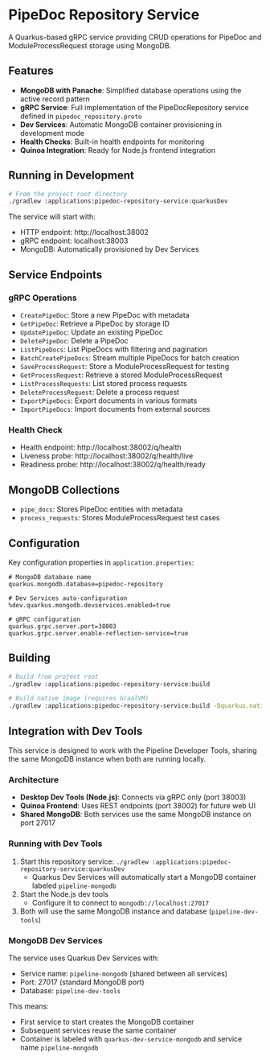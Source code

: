 # PipeDoc Repository Service

A Quarkus-based gRPC service providing CRUD operations for PipeDoc and ModuleProcessRequest storage using MongoDB.

## Features

- **MongoDB with Panache**: Simplified database operations using the active record pattern
- **gRPC Service**: Full implementation of the PipeDocRepository service defined in `pipedoc_repository.proto`
- **Dev Services**: Automatic MongoDB container provisioning in development mode
- **Health Checks**: Built-in health endpoints for monitoring
- **Quinoa Integration**: Ready for Node.js frontend integration

## Running in Development

```bash
# From the project root directory
./gradlew :applications:pipedoc-repository-service:quarkusDev
```

The service will start with:
- HTTP endpoint: http://localhost:38002
- gRPC endpoint: localhost:38003
- MongoDB: Automatically provisioned by Dev Services

## Service Endpoints

### gRPC Operations

- `CreatePipeDoc`: Store a new PipeDoc with metadata
- `GetPipeDoc`: Retrieve a PipeDoc by storage ID
- `UpdatePipeDoc`: Update an existing PipeDoc
- `DeletePipeDoc`: Delete a PipeDoc
- `ListPipeDocs`: List PipeDocs with filtering and pagination
- `BatchCreatePipeDocs`: Stream multiple PipeDocs for batch creation
- `SaveProcessRequest`: Store a ModuleProcessRequest for testing
- `GetProcessRequest`: Retrieve a stored ModuleProcessRequest
- `ListProcessRequests`: List stored process requests
- `DeleteProcessRequest`: Delete a process request
- `ExportPipeDocs`: Export documents in various formats
- `ImportPipeDocs`: Import documents from external sources

### Health Check

- Health endpoint: http://localhost:38002/q/health
- Liveness probe: http://localhost:38002/q/health/live
- Readiness probe: http://localhost:38002/q/health/ready

## MongoDB Collections

- `pipe_docs`: Stores PipeDoc entities with metadata
- `process_requests`: Stores ModuleProcessRequest test cases

## Configuration

Key configuration properties in `application.properties`:

```properties
# MongoDB database name
quarkus.mongodb.database=pipedoc-repository

# Dev Services auto-configuration
%dev.quarkus.mongodb.devservices.enabled=true

# gRPC configuration
quarkus.grpc.server.port=38003
quarkus.grpc.server.enable-reflection-service=true
```

## Building

```bash
# Build from project root
./gradlew :applications:pipedoc-repository-service:build

# Build native image (requires GraalVM)
./gradlew :applications:pipedoc-repository-service:build -Dquarkus.native.enabled=true
```

## Integration with Dev Tools

This service is designed to work with the Pipeline Developer Tools, sharing the same MongoDB instance when both are running locally.

### Architecture

- **Desktop Dev Tools (Node.js)**: Connects via gRPC only (port 38003)
- **Quinoa Frontend**: Uses REST endpoints (port 38002) for future web UI
- **Shared MongoDB**: Both services use the same MongoDB instance on port 27017

### Running with Dev Tools

1. Start this repository service: `./gradlew :applications:pipedoc-repository-service:quarkusDev`
   - Quarkus Dev Services will automatically start a MongoDB container labeled `pipeline-mongodb`
2. Start the Node.js dev tools
   - Configure it to connect to `mongodb://localhost:27017`
3. Both will use the same MongoDB instance and database (`pipeline-dev-tools`)

### MongoDB Dev Services

The service uses Quarkus Dev Services with:
- Service name: `pipeline-mongodb` (shared between all services)
- Port: 27017 (standard MongoDB port)
- Database: `pipeline-dev-tools`

This means:
- First service to start creates the MongoDB container
- Subsequent services reuse the same container
- Container is labeled with `quarkus-dev-service-mongodb` and service name `pipeline-mongodb`